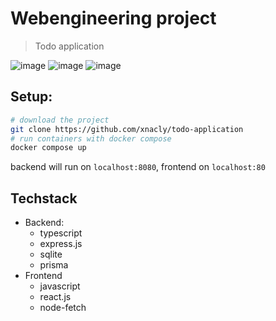 # Webengineering project
> Todo application

![image](https://user-images.githubusercontent.com/47723417/199964897-3a474a35-d3cb-432b-afff-314b251c1425.png)
![image](https://user-images.githubusercontent.com/47723417/199965041-d29d409d-e975-45d4-aba3-14fce45a2f89.png)
![image](https://user-images.githubusercontent.com/47723417/199965152-aba7a0ae-8367-40a7-bcd0-515fb30a92f9.png)

## Setup:
```bash
# download the project
git clone https://github.com/xnacly/todo-application
# run containers with docker compose
docker compose up
```
backend will run on `localhost:8080`, frontend on `localhost:80`

## Techstack
- Backend:
    - typescript
    - express.js
    - sqlite
    - prisma
- Frontend
    - javascript
    - react.js
    - node-fetch
